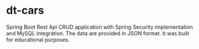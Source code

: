 # dt-cars
Spring Boot Rest Api CRUD application with Spring Security implementation and MySQL integration. The data are provided in JSON format.
It was built for educational purposes. 
